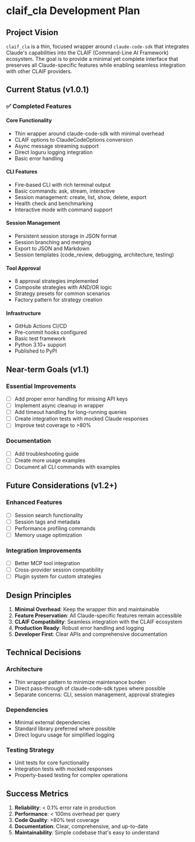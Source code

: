 # claif_cla Development Plan

## Project Vision

`claif_cla` is a thin, focused wrapper around `claude-code-sdk` that integrates Claude's capabilities into the CLAIF (Command-Line AI Framework) ecosystem. The goal is to provide a minimal yet complete interface that preserves all Claude-specific features while enabling seamless integration with other CLAIF providers.

## Current Status (v1.0.1)

### ✅ Completed Features

#### Core Functionality

- Thin wrapper around claude-code-sdk with minimal overhead
- CLAIF options to ClaudeCodeOptions conversion
- Async message streaming support
- Direct loguru logging integration
- Basic error handling

#### CLI Features

- Fire-based CLI with rich terminal output
- Basic commands: ask, stream, interactive
- Session management: create, list, show, delete, export
- Health check and benchmarking
- Interactive mode with command support

#### Session Management

- Persistent session storage in JSON format
- Session branching and merging
- Export to JSON and Markdown
- Session templates (code_review, debugging, architecture, testing)

#### Tool Approval

- 8 approval strategies implemented
- Composite strategies with AND/OR logic
- Strategy presets for common scenarios
- Factory pattern for strategy creation

#### Infrastructure

- GitHub Actions CI/CD
- Pre-commit hooks configured
- Basic test framework
- Python 3.10+ support
- Published to PyPI

## Near-term Goals (v1.1)

### Essential Improvements

- [ ] Add proper error handling for missing API keys
- [ ] Implement async cleanup in wrapper
- [ ] Add timeout handling for long-running queries
- [ ] Create integration tests with mocked Claude responses
- [ ] Improve test coverage to >80%

### Documentation

- [ ] Add troubleshooting guide
- [ ] Create more usage examples
- [ ] Document all CLI commands with examples

## Future Considerations (v1.2+)

### Enhanced Features

- [ ] Session search functionality
- [ ] Session tags and metadata
- [ ] Performance profiling commands
- [ ] Memory usage optimization

### Integration Improvements

- [ ] Better MCP tool integration
- [ ] Cross-provider session compatibility
- [ ] Plugin system for custom strategies

## Design Principles

1. **Minimal Overhead**: Keep the wrapper thin and maintainable
2. **Feature Preservation**: All Claude-specific features remain accessible
3. **CLAIF Compatibility**: Seamless integration with the CLAIF ecosystem
4. **Production Ready**: Robust error handling and logging
5. **Developer First**: Clear APIs and comprehensive documentation

## Technical Decisions

### Architecture

- Thin wrapper pattern to minimize maintenance burden
- Direct pass-through of claude-code-sdk types where possible
- Separate concerns: CLI, session management, approval strategies

### Dependencies

- Minimal external dependencies
- Standard library preferred where possible
- Direct loguru usage for simplified logging

### Testing Strategy

- Unit tests for core functionality
- Integration tests with mocked responses
- Property-based testing for complex operations

## Success Metrics

1. **Reliability**: < 0.1% error rate in production
2. **Performance**: < 100ms overhead per query
3. **Code Quality**: >80% test coverage
4. **Documentation**: Clear, comprehensive, and up-to-date
5. **Maintainability**: Simple codebase that's easy to understand
